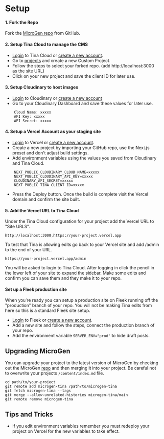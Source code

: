 
# Setup

#### 1. Fork the Repo
Fork the [MicroGen repo](https://github.com/filecoin-project/microgen-tina) from GitHub.

#### 2. Setup Tina Cloud to manage the CMS
- [Login](https://app.tina.io/signin) to Tina Cloud or [create a new account](https://app.tina.io/register).
- Go to [projects](https://app.tina.io/projects) and create a new Custom Project.
- Follow the steps to select your forked repo. (add http://localhost:3000 as the site URL)
- Click on your new project and save the client ID for later use.
 
#### 3. Setup Cloudinary to host images
- [Login](https://cloudinary.com/users/login) to Cloudinary or [create a new account](https://cloudinary.com/users/register/free)
- Go to your Cloudinary Dashboard and save these values for later use.
```
    Cloud Name: xxxxx  
    API Key: xxxxx  
    API Secret: xxxxx
```

#### 4. Setup a Vercel Account as your staging site
- [Login](https://vercel.com/login) to Vercel or [create a new account](https://vercel.com/signup).
- Create a new project by importing your GitHub repo, use the Next.js preset and don't adjust build settings.
- Add environment variables using the values you saved from Cloudinary and Tina Cloud.
```
    NEXT_PUBLIC_CLOUDINARY_CLOUD_NAME=xxxxx
    NEXT_PUBLIC_CLOUDINARY_API_KEY=xxxxx
    CLOUDINARY_API_SECRET=xxxxx
    NEXT_PUBLIC_TINA_CLIENT_ID=xxxxx
```
- Press the Deploy button. Once the build is complete visit the Vercel domain and confirm the site built.

#### 5. Add the Vercel URL to Tina Cloud
Under the Tina Cloud configuration for your project add the Vercel URL to "Site URLS".

```
http://localhost:3000,https://your-project.vercel.app
```

To test that Tina is allowing edits go back to your Vercel site and add /admin to the end of your URL.

```
https://your-project.vercel.app/admin
```
 
You will be asked to login to Tina Cloud. After logging in click the pencil in the lower left of your site to expand the sidebar. Make some edits and confirm you can save them and they make it to your repo.

#### Set up a Fleek production site
When you're ready you can setup a production site on Fleek running off the "production" branch of your repo. You will not be making Tina edits from here so this is a standard Fleek site setup.
- [Login](https://app.fleek.co/#/auth/sign-in) to Fleek or [create a new account](https://app.fleek.co/#/auth/sign-up).
- Add a new site and follow the steps, connect the production branch of your repo.
- Add the environment variable ```SERVER_ENV="prod"``` to hide draft posts.

## Upgrading MicroGen

You can upgrade your project to the latest version of MicroGen by checking out the MicroGen [repo](https://github.com/filecoin-project/microgen-tina) and then merging it into your project. Be careful not to overwrite your projects `/content/index.md` file.


```
cd path/to/your-project
git remote add microgen-tina /path/to/microgen-tina
git fetch microgen-tina --tags
git merge --allow-unrelated-histories microgen-tina/main
git remote remove microgen-tina
```

## Tips and Tricks

- If you edit environment variables remember you must redeploy your project on Vercel for the new variables to take effect.
